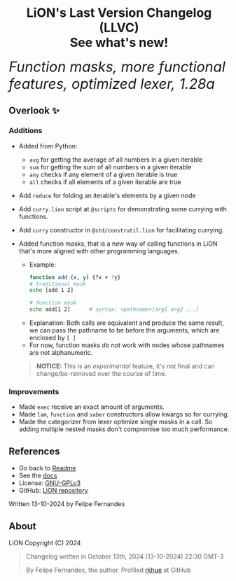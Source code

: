<h1 style="text-align: center">
    LiON's Last Version Changelog (LLVC)
    <br>
    See what's new!
    <br>
</h1>
<i style="font-size: xx-large">
Function masks, more functional features, optimized lexer, 1.28a
</i>
<br>

## Overlook ✨
### Additions
- Added from Python:
  - `avg` for getting the average of all numbers in a given iterable
  - `sum` for getting the sum of all numbers in a given iterable
  - `any` checks if any element of a given iterable is true
  - `all` checks if all elements of a given iterable are true

- Add `reduce` for folding an iterable's elements by a given node
- Add `curry.lion` script at `@scripts` for demonstrating some currying with functions.
- Add `curry` constructor in `@std/construtil.lion` for facilitating currying.
- Added function masks, that is a new way of calling functions in LiON that's more aligned with other programming languages.
  - Example: 
    ```sh
    function add (x, y) {?x + ?y}
    # traditional mask
    echo [add 1 2]
    
    # function mask
    echo add[1 2]      # syntax: <pathname>[arg1 arg2 ...]
    ```
  - Explanation: Both calls are equivalent and produce the same result, we can pass the pathname to be before the arguments, which are enclosed by `[ ]`
  - For now, function masks _do not_ work with nodes whose pathnames are not alphanumeric.
  > **NOTICE:** This is an _experimental_ feature, it's not final and can change/be-removed over the course of time.


### Improvements
- Made `exec` receive an exact amount of arguments.
- Made `lam`, `function` and `saber` constructors allow kwargs so for currying.
- Made the categorizer from lexer optimize single masks in a call. So adding multiple nested masks don't compromise too much performance.

## References
* Go back to [Readme](README.md)
* See the [docs](LiON/assets/doc/liondoc.md)
* License: [GNU-GPLv3](LICENSE)
* GitHub: [LiON repository](https://www.github.com/rkhue/lion/)

Written 13-10-2024 by Felipe Fernandes

## About
LiON Copyright (C) 2024

> Changelog written in October 13th, 2024 (13-10-2024) 22:30 GMT-3
> 
> By Felipe Fernandes, the author. Profiled [rkhue](https://www.github.com/rkhue/) at GitHub

